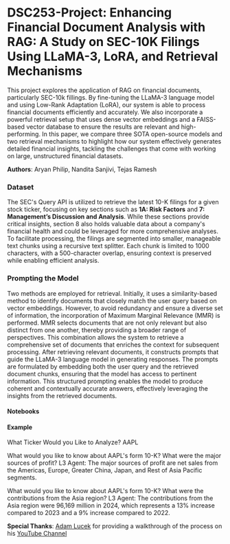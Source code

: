 # DSC253-Project: Enhancing Financial Document Analysis with RAG: A Study on SEC-10K Filings Using LLaMA-3, LoRA, and Retrieval Mechanisms

This project explores the application of RAG on financial documents, particularly SEC-10k fillings. By fine-tuning the LLaMA-3 language model and using Low-Rank Adaptation (LoRA), our system is able to process financial documents efficiently and accurately. We also incorporate a powerful retrieval setup that uses dense vector embeddings and a FAISS-based vector database to ensure the results are relevant and high-performing. In this paper, we compare three SOTA open-source models and two retrieval mechanisms to highlight how our system effectively generates detailed financial insights, tackling the challenges that come with working on large, unstructured financial datasets.

**Authors**: Aryan Philip, Nandita Sanjivi, Tejas Ramesh


### Dataset
The SEC's Query API is utilized to retrieve the latest 10-K filings for a given stock ticker, focusing on key sections such as **1A: Risk Factors** and **7: Management’s Discussion and Analysis**. While these sections provide critical insights, section 8 also holds valuable data about a company's financial health and could be leveraged for more comprehensive analyses. To facilitate processing, the filings are segmented into smaller, manageable text chunks using a recursive text splitter. Each chunk is limited to 1000 characters, with a 500-character overlap, ensuring context is preserved while enabling efficient analysis.


### Prompting the Model
Two methods are employed for retrieval. Initially, it uses a similarity-based method to identify documents that closely match the user query based on vector embeddings. However, to avoid redundancy and ensure a diverse set of information, the incorporation of Maximum Marginal Relevance (MMR) is performed. MMR selects documents that are not only relevant but also distinct from one another, thereby providing a broader range of perspectives. This combination allows the system to retrieve a comprehensive set of documents that enriches the context for subsequent processing. After retrieving relevant documents, it constructs prompts that guide the LLaMA-3 language model in generating responses. The prompts are formulated by embedding both the user query and the retrieved document chunks, ensuring that the model has access to pertinent information. This structured prompting enables the model to produce coherent and contextually accurate answers, effectively leveraging the insights from the retrieved documents.


#### Notebooks


#### Example

What Ticker Would you Like to Analyze? AAPL

What would you like to know about AAPL's form 10-K? What were the major sources of profit? 
L3 Agent: The major sources of profit are net sales from the Americas, Europe, Greater China, Japan, and Rest of Asia Pacific segments.

What would you like to know about AAPL's form 10-K? What were the contributions from the Asia region?
L3 Agent: The contributions from the Asia region were 96,169 million in 2024, which represents a 13% increase compared to 2023 and a 9% increase compared to 2022.




**Special Thanks**: [Adam Lucek](https://www.youtube.com/@AdamLucek) for providing a walkthrough of the process on his [YouTube Channel](https://youtu.be/GfjUJ1TnI-o?feature=shared)

